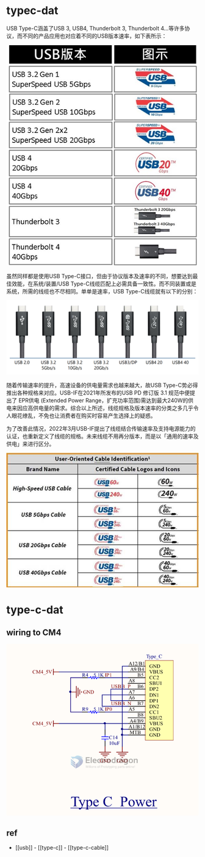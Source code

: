 
# typec-dat

USB Type-C涵盖了USB 3, USB4, Thunderbolt 3, Thunderbolt 4…等许多协议，而不同的产品应用也对应着不同的USB版本速率，如下表所示：

![](2024-05-09-12-51-12.png)

虽然同样都是使用USB Type-C接口，但由于协议版本及速率的不同，想要达到最佳效能，在系统/装置/USB Type-C线缆匹配上必需具备一致性。而不同装置或是系统，所需的线缆也不尽相同。单单是速率，USB Type-C线缆就有以下的分别：

![](2024-05-09-12-51-37.png)

随着传输速率的提升，高速设备的供电量需求也越来越大，故USB Type-C势必得推出各种规格来对应。USB-IF在2021年所发布的USB PD 修订版 3.1 规范中便提出了 EPR供电 (Extended Power Range，扩充功率范围)需达到最大240W的供电来因应高供电量的需求。综合以上所述，线缆规格及版本速率的分类之多几乎令人眼花缭乱，不免也让消费者在购买时容易产生选择上的疑惑。

为了改善此情况，2022年3月USB-IF提出了线缆结合传输速率及支持电源能力的认证，也重新定义了线缆的规格。未来线缆不用再分版本，而是以「通用的速率及供电」来进行区分。

![](2024-05-09-12-52-02.png)




# type-c-dat


## wiring to CM4 
![](2023-11-30-15-27-29.png)


## ref 

- [[usb]] - [[type-c]] - [[type-c-cable]]